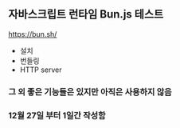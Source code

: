 ## 자바스크립트 런타임 Bun.js 테스트 
https://bun.sh/
- 설치
- 번들링
- HTTP server

### 그 외 좋은 기능들은 있지만 아직은 사용하지 않음
### 12월 27일 부터 1일간 작성함